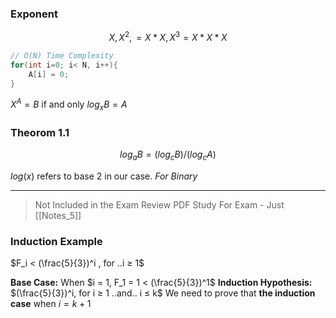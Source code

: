 <h3>Exponent</h3>

$$X, X^2, = X *X, X^3= X*X*X$$

```cpp
// O(N) Time Complexity
for(int i=0; i< N, i++){
	A[i] = 0;
}
```

$X^A = B$ if and only $log_x B= A$

<h3>Theorom 1.1</h3>

$$log_aB = (log_cB)/ (log_cA)$$

$log(x)$ refers to base 2 in our case. <i>For Binary</i>

****

> Not Included in the Exam Review PDF
> Study For Exam - Just [[Notes_5]]

<h3>Induction Example</h3>

$F_i < (\frac{5}{3})^i , for ..i ≥ 1$

**Base Case:** When $i = 1, F_1 = 1 < (\frac{5}{3})^1$
**Induction Hypothesis:** $(\frac{5}{3})^i, for i ≥ 1 ..and.. i ≤ k$
We need to prove that **the induction case** when $i=k+1$





